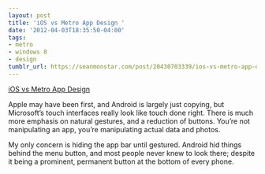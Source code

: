 ```yaml
---
layout: post
title: 'iOS vs Metro App Design '
date: '2012-04-03T18:35:50-04:00'
tags:
- metro
- windows 8
- design
tumblr_url: https://seanmonstar.com/post/20430703339/ios-vs-metro-app-design
---
```

[iOS vs Metro App Design](http://msdn.microsoft.com/en-us/library/windows/apps/hh868262.aspx)  

Apple may have been first, and Android is largely just copying, but Microsoft’s touch interfaces really look like touch done right. There is much more emphasis on natural gestures, and a reduction of buttons. You’re not manipulating an app, you’re manipulating actual data and photos.

My only concern is hiding the app bar until gestured. Android hid things behind the menu button, and most people never knew to look there; despite it being a prominent, permanent button at the bottom of every phone.

